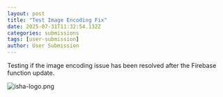 ```yaml
---
layout: post
title: "Test Image Encoding Fix"
date: 2025-07-31T11:32:54.132Z
categories: submissions
tags: [user-submission]
author: User Submission
---
```


Testing if the image encoding issue has been resolved after the Firebase function update.


![isha-logo.png](https://github.com/pocha/iyc/blob/master/_posts/2025-07-31-test-image-encoding-fix/2025-07-31-test-image-encoding-fix-isha-logo.png?raw=true)

